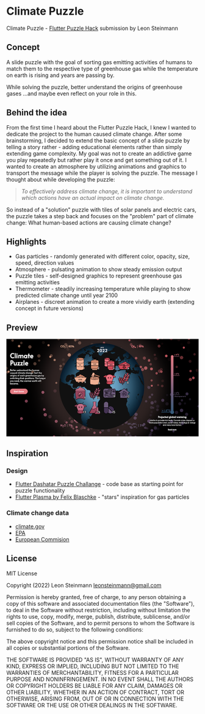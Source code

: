 # Climate Puzzle

Climate Puzzle - [Flutter Puzzle Hack](https://flutterhack.devpost.com/) submission by Leon Steinmann

## Concept

A slide puzzle with the goal of sorting gas emitting activities of humans to match them to the respective type of greenhouse gas while the temperature on earth is rising and years are passing by. 

While solving the puzzle, better understand the origins of greenhouse gases ...and maybe even reflect on your role in this. 

## Behind the idea

From the first time I heard about the Flutter Puzzle Hack, I knew I wanted to dedicate the project to the human caused climate change. After some brainstorming, I decided to extend the basic concept of a slide puzzle by telling a story rather - adding educational elements rather than simply extending game complexity. My goal was not to create an addictive game you play repeatedly but rather play it once and get something out of it. I wanted to create an atmosphere by utilizing animations and graphics to transport the message while the player is solving the puzzle. The message I thought about while developing the puzzle: 

> *To effectively address climate change, it is important to understand which actions have an actual impact on climate change.*

So instead of a "solution" puzzle with tiles of solar panels and electric cars, the puzzle takes a step back and focuses on the "problem" part of climate change: What human-based actions are causing climate change?

## Highlights

- Gas particles - randomly generated with different color, opacity, size, speed, direction values
- Atmosphere - pulsating animation to show steady emission output
- Puzzle tiles - self-designed graphics to represent greenhouse gas emitting activities
- Thermometer - steadily increasing temperature while playing to show predicted climate change until year 2100
- Airplanes - discreet animation to create a more vividly earth (extending concept in future versions)

## Preview

![Preview](assets/images/preview_snapshot.png)

## Inspiration

### Design

- [Flutter Dashatar Puzzle Challange](https://flutter.github.io/samples/slide_puzzle.html) - code base as starting point for puzzle functionality
- [Flutter Plasma by Felix Blaschke](https://flutterplasma.dev/) - "stars" inspiration for gas particles

### Climate change data

- [climate.gov](https://www.climate.gov/news-features/understanding-climate/climate-change-global-temperature) 
- [EPA](https://www.epa.gov/ghgemissions/overview-greenhouse-gases)
- [European Commision](https://ec.europa.eu/clima/eu-action/fluorinated-greenhouse-gases_en)

## License

MIT License

Copyright (2022) Leon Steinmann leonsteinmann@gmail.com

Permission is hereby granted, free of charge, to any person obtaining a copy of this software and associated documentation files (the  "Software"), to deal in the Software without restriction, including  without limitation the rights to use, copy, modify, merge, publish,  distribute, sublicense, and/or sell copies of the Software, and to  permit persons to whom the Software is furnished to do so, subject to  the following conditions:

The above copyright notice and this permission notice shall be included in all copies or substantial portions of the Software.

THE SOFTWARE IS PROVIDED "AS IS", WITHOUT WARRANTY OF ANY KIND,  EXPRESS OR IMPLIED, INCLUDING BUT NOT LIMITED TO THE WARRANTIES OF  MERCHANTABILITY, FITNESS FOR A PARTICULAR PURPOSE AND NONINFRINGEMENT.  IN NO EVENT SHALL THE AUTHORS OR COPYRIGHT HOLDERS BE LIABLE FOR ANY  CLAIM, DAMAGES OR OTHER LIABILITY, WHETHER IN AN ACTION OF CONTRACT,  TORT OR OTHERWISE, ARISING FROM, OUT OF OR IN CONNECTION WITH THE  SOFTWARE OR THE USE OR OTHER DEALINGS IN THE SOFTWARE.

[license_badge]: https://img.shields.io/badge/license-MIT-blue.svg
[license_link]: https://opensource.org/licenses/MIT